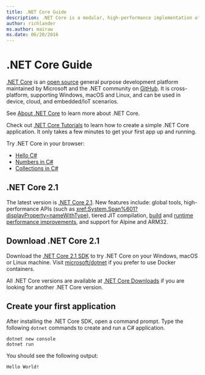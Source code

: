 ```yaml
---
title: .NET Core Guide
description: .NET Core is a modular, high-performance implementation of .NET for creating Windows, Linux, and Mac apps. Learn about .NET Core to get started.
author: richlander
ms.author: mairaw
ms.date: 06/20/2016
---
```

# .NET Core Guide

[.NET Core](about.md) is an [open source](https://github.com/dotnet/coreclr/blob/master/LICENSE.TXT) general purpose development platform maintained by Microsoft and the .NET community on [GitHub](https://github.com/dotnet/core). It is cross-platform, supporting Windows, macOS and Linux, and can be used in device, cloud, and embedded/IoT scenarios.

See [About .NET Core](about.md) to learn more about .NET Core.

Check out [.NET Core Tutorials](tutorials/index.md) to learn how to create a simple .NET Core application. It only takes a few minutes to get your first app up and running.

Try .NET Core in your browser:

* [Hello C#](https://docs.microsoft.com/dotnet/csharp/quick-starts/hello-world)
* [Numbers in C#](https://docs.microsoft.com/dotnet/csharp/quick-starts/numbers-in-csharp)
* [Collections in C#](https://docs.microsoft.com/dotnet/csharp/quick-starts/list-collection)

## .NET Core 2.1

The latest version is [.NET Core 2.1](whats-new.md). New features include: global tools, high-performance APIs (such as <xref:System.Span%601?displayProperty=nameWithType>), tiered JIT compilation, [build](https://blogs.msdn.microsoft.com/dotnet/2018/05/30/announcing-net-core-2-1/) and [runtime performance improvements](https://blogs.msdn.microsoft.com/dotnet/2018/04/18/performance-improvements-in-net-core-2-1/), and  support for Alpine and ARM32.

## Download .NET Core 2.1

Download the [.NET Core  2.1 SDK](https://www.microsoft.com/net/download) to try .NET Core on your Windows, macOS or Linux machine. Visit [microsoft/dotnet](https://hub.docker.com/r/microsoft/dotnet/) if you prefer to use Docker containers.

All .NET Core versions are available at [.NET Core Downloads](https://www.microsoft.com/net/download/archives) if you are looking for another .NET Core version.

## Create your first application

After installing the .NET Core SDK, open a command prompt. Type the following `dotnet` commands to create and run a C# application.

```console
dotnet new console
dotnet run
```

You should see the following output:

```console
Hello World!
```
